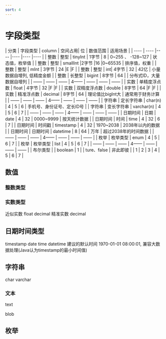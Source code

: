 ```yaml
---
sort: 4
---
```


# 字段类型

| 分类 | 字段类型 | column  | 空间占用| 位 | 数值范围  | 适用场景 |
| ---- | ---- |---- |---- |---- |---- |
| 整数 | 整型 | tinyInt | 1字节 | 8 | 0~255 、 -128~127 | 状态值，枚举值 |
| 整数 | 整型 | smallInt |2字节 |16  |0~65535 | 排序值，权重 |
| 整数 | 整型 | mInt | 3字节 | 24 |E |F |
| 整数 | 整型 | int| 4字节 | 32 | 42亿 | 小量数据自增列, 低精度金额 |
| 整数 | 长整型 | bigint | 8字节 | 64 |  | 分布式ID，大量数据自增列 |
| —— | —— | —— | 4—— | —— | —— | —— |
| 实数 | 单精度浮点数 | float | 4字节 | 32 |F |F |
| 实数 | 双精度浮点数 | double | 8字节 | 64 |F |F |
| 实数 | 精准浮点数 | decimal | 8字节 | 64 | 理论值比bigInt大 | 通常用于财务计算 |
| —— | —— | —— | 4—— | —— | —— | —— |
| 字符串 | 定长字符串 | char(n) | 4 | 5 | 6 | 手机号、身份证号、定长ID号 |
| 字符串 | 变长字符串 | varchar(n) | 4 | 5 | 6 | 7 |
| —— | —— | —— | 4—— | —— | —— | —— |
| 日期时间 | 日期 | date | 4 | 32 | 0000~9999 | 按天统计数据 |
| 日期时间 | 时间 | time | 4 | 32 | 6 | 7 |
| 日期时间 | 时间戳 | timestamp | 4 | 32 | 1970~2038 | 2038年以内的数据 |
| 日期时间 | 日期时间 | datetime | 8 | 64 | 万年 | 超过2038年的时间数据 |
| —— | —— | —— | 4—— | —— | —— | —— |
| 枚举 | 枚举类型 | enum | 4 | 5 | 6 | 7 |
| 枚举 | 枚举类型 | list | 4 | 5 | 6 | 7 |
| —— | —— | —— | 4—— | —— | —— | —— |
| 布尔类型 |  | boolean | 1 |  | ture、false | 非此即彼 |
| 1 | 2 | 3 | 4 | 5 | 6 | 7 |


## 数值
### 整数类型

### 实数类型
近似实数 float decimal
精准实数 decimal


## 日期时间类型
timestamp
date
time
datetime 建议的默认时间 1970-01-01 08:00:01, 兼容大数据处理(Java认为timestamp的最小时间值)


## 字符串
char varchar



### 文本
text

blob

## 枚举